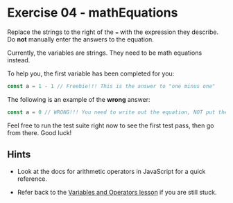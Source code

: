 # Exercise 04 - mathEquations

Replace the strings to the right of the `=` with the expression they describe. Do **not** manually enter the answers to the equation.

Currently, the variables are strings. They need to be math equations instead.

To help you, the first variable has been completed for you:
```js
const a = 1 - 1 // Freebie!!! This is the answer to "one minus one"
```

The following is an example of the **wrong** answer:
```js
const a = 0 // WRONG!!! You need to write out the equation, NOT put the result of the equation directly!
```

Feel free to run the test suite right now to see the first test pass, then go from there. Good luck!

## Hints

- Look at the docs for arithmetic operators in JavaScript for a quick reference.

- Refer back to the [Variables and Operators lesson](https://www.theodinproject.com/lessons/foundations-variables-and-operators) if you are still stuck.
